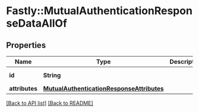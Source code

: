 # Fastly::MutualAuthenticationResponseDataAllOf

## Properties

| Name | Type | Description | Notes |
| ---- | ---- | ----------- | ----- |
| **id** | **String** |  | [optional][readonly] |
| **attributes** | [**MutualAuthenticationResponseAttributes**](MutualAuthenticationResponseAttributes.md) |  | [optional] |

[[Back to API list]](../../README.md#endpoints) [[Back to README]](../../README.md)

